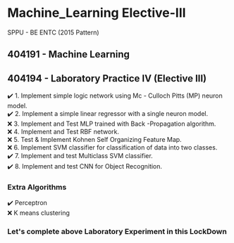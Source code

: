 # Machine_Learning  Elective-III
SPPU - BE ENTC (2015 Pattern)

## 404191 - Machine Learning

## 404194 - Laboratory Practice IV (Elective III)

:heavy_check_mark: 1. Implement simple logic network using Mc - Culloch Pitts (MP) neuron model.<br/>
:heavy_check_mark: 2. Implement a simple linear regressor with a single neuron model.<br/>
:x: 3. Implement and Test MLP trained with Back -Propagation algorithm.<br/>
:x: 4. Implement and Test RBF network.<br/>
:x: 5. Test & Implement Kohnen Self Organizing Feature Map.<br/>
:x: 6. Implement SVM classifier for classification of data into two classes.<br/>
:heavy_check_mark: 7. Implement and test Multiclass SVM classifier.<br/>
:heavy_check_mark: 8. Implement and test CNN for Object Recognition.<br/>

### Extra Algorithms
:heavy_check_mark: Perceptron<br/>
:x: K means clustering

### **Let's complete above Laboratory Experiment in this LockDown**
